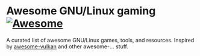 # Awesome GNU/Linux gaming [![Awesome](https://cdn.rawgit.com/sindresorhus/awesome/d7305f38d29fed78fa85652e3a63e154dd8e8829/media/badge.svg)](https://github.com/sindresorhus/awesome)

A curated list of awesome GNU/Linux games, tools, and resources. Inspired by [awesome-vulkan](https://github.com/vinjn/awesome-vulkan) and other awesome-... stuff.
